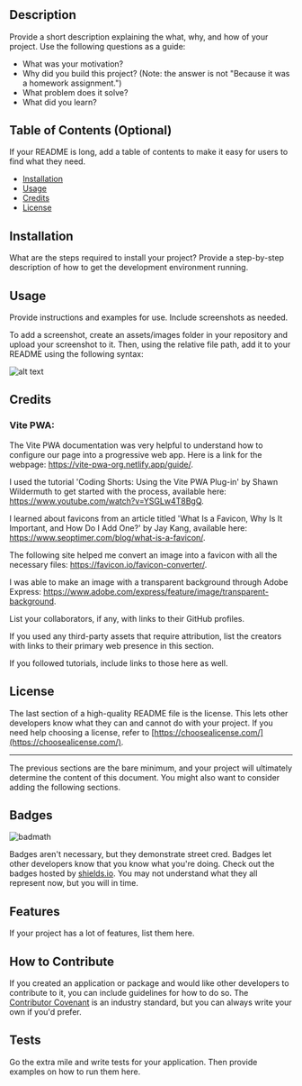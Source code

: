 # <Your-Project-Title>

## Description

Provide a short description explaining the what, why, and how of your project. Use the following questions as a guide:

- What was your motivation?
- Why did you build this project? (Note: the answer is not "Because it was a homework assignment.")
- What problem does it solve?
- What did you learn?

## Table of Contents (Optional)

If your README is long, add a table of contents to make it easy for users to find what they need.

- [Installation](#installation)
- [Usage](#usage)
- [Credits](#credits)
- [License](#license)

## Installation

What are the steps required to install your project? Provide a step-by-step description of how to get the development environment running.

## Usage

Provide instructions and examples for use. Include screenshots as needed.

To add a screenshot, create an assets/images folder in your repository and upload your screenshot to it. Then, using the relative file path, add it to your README using the following syntax:

![alt text](assets/images/screenshot.png)

## Credits

### Vite PWA:
  The Vite PWA documentation was very helpful to understand how to configure our page into a progressive web app. Here is a link for the webpage: https://vite-pwa-org.netlify.app/guide/.

  I used the tutorial 'Coding Shorts: Using the Vite PWA Plug-in' by Shawn Wildermuth to get started with the process, available here: https://www.youtube.com/watch?v=YSGLw4T8BgQ.

  I learned about favicons from an article titled 'What Is a Favicon, Why Is It Important, and How Do I Add One?' by Jay Kang, available here: https://www.seoptimer.com/blog/what-is-a-favicon/.

  The following site helped me convert an image into a favicon with all the necessary files: https://favicon.io/favicon-converter/.

  I was able to make an image with a transparent background through Adobe Express: https://www.adobe.com/express/feature/image/transparent-background.

List your collaborators, if any, with links to their GitHub profiles.

If you used any third-party assets that require attribution, list the creators with links to their primary web presence in this section.

If you followed tutorials, include links to those here as well.

## License

The last section of a high-quality README file is the license. This lets other developers know what they can and cannot do with your project. If you need help choosing a license, refer to [https://choosealicense.com/](https://choosealicense.com/).

---

The previous sections are the bare minimum, and your project will ultimately determine the content of this document. You might also want to consider adding the following sections.

## Badges

![badmath](https://img.shields.io/github/languages/top/nielsenjared/badmath)

Badges aren't necessary, but they demonstrate street cred. Badges let other developers know that you know what you're doing. Check out the badges hosted by [shields.io](https://shields.io/). You may not understand what they all represent now, but you will in time.

## Features

If your project has a lot of features, list them here.

## How to Contribute

If you created an application or package and would like other developers to contribute to it, you can include guidelines for how to do so. The [Contributor Covenant](https://www.contributor-covenant.org/) is an industry standard, but you can always write your own if you'd prefer.

## Tests

Go the extra mile and write tests for your application. Then provide examples on how to run them here.
